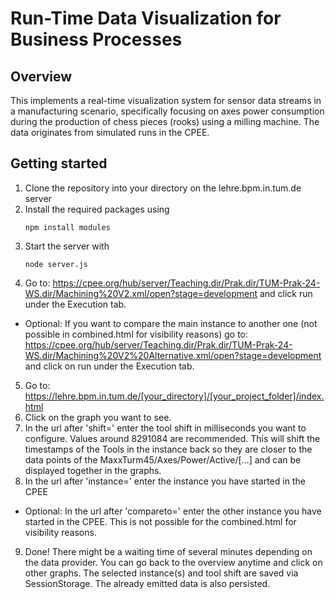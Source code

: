 # Run-Time Data Visualization for Business Processes
## Overview
This  implements a real-time visualization system for sensor data streams in a manufacturing scenario, specifically focusing on axes power consumption during the production of chess pieces (rooks) using a milling machine. The data originates from simulated runs in the CPEE.
## Getting started
1. Clone the repository into your directory on the lehre.bpm.in.tum.de server
2. Install the required packages using 
    ```
    npm install modules
    ```
3. Start the server with
    ```
    node server.js
    ```
4. Go to: https://cpee.org/hub/server/Teaching.dir/Prak.dir/TUM-Prak-24-WS.dir/Machining%20V2.xml/open?stage=development and click run under the Execution tab.

- Optional: If you want to compare the main instance to another one (not possible in combined.html for visibility reasons) go to: https://cpee.org/hub/server/Teaching.dir/Prak.dir/TUM-Prak-24-WS.dir/Machining%20V2%20Alternative.xml/open?stage=development and click on run under the Execution tab.
5. Go to: https://lehre.bpm.in.tum.de/[your_directory]/[your_project_folder]/index.html 
6. Click on the graph you want to see.
7. In the url after 'shift=' enter the tool shift in milliseconds you want to configure. Values around 8291084 are recommended. This will shift the timestamps of the Tools in the instance back so they are closer to the data points of the MaxxTurm45/Axes/Power/Active/[...] and can be displayed together in the graphs.
8. In the url after 'instance=' enter the instance you have started in the CPEE
- Optional: In the url after 'compareto=' enter the other instance you have started in the CPEE. This is not possible for the combined.html for visibility reasons.
9. Done! There might be a waiting time of several minutes depending on the data provider. You can go back to the overview anytime and click on other graphs. The selected instance(s) and tool shift are saved via SessionStorage. The already emitted data is also persisted.
